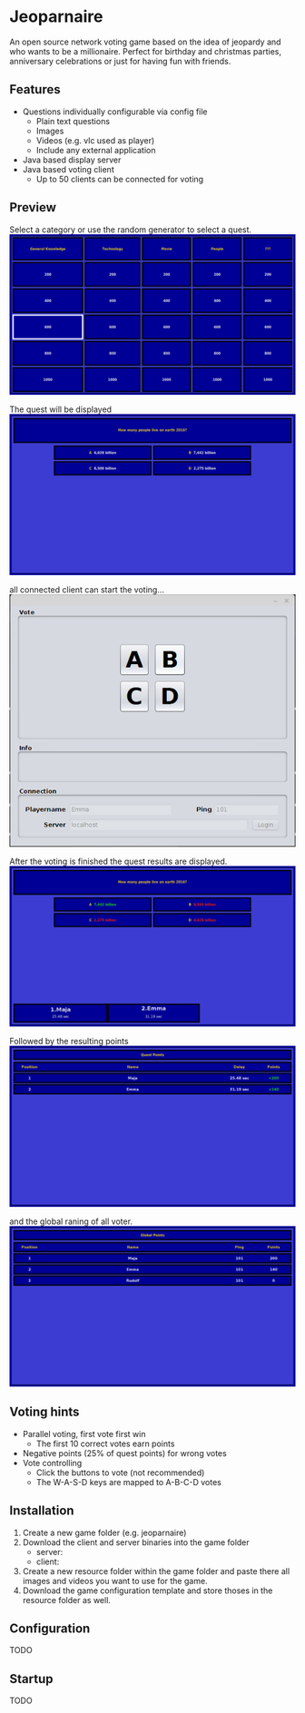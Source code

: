 # Jeoparnaire

An open source network voting game based on the idea of jeopardy and who wants to be a millionaire.
Perfect for birthday and christmas parties, anniversary celebrations or just for having fun with friends.

## Features 

* Questions individually configurable via config file
  * Plain text questions
  * Images
  * Videos (e.g. vlc used as player)
  * Include any external application
* Java based display server
* Java based voting client
  * Up to 50 clients can be connected for voting

## Preview

Select a category or use the random generator to select a quest.
![](https://raw.githubusercontent.com/openbase/jeoparnaire/master/docs/images/jeoparnaire-overview.png)

The quest will be displayed
![](https://raw.githubusercontent.com/openbase/jeoparnaire/master/docs/images/jeoparnaire-quest.png)

all connected client can start the voting...
![](https://raw.githubusercontent.com/openbase/jeoparnaire/master/docs/images/jeoparnaire-client.png)

After the voting is finished the quest results are displayed.
![](https://raw.githubusercontent.com/openbase/jeoparnaire/master/docs/images/jeoparnaire-quest-result.png)

Followed by the resulting points
![](https://raw.githubusercontent.com/openbase/jeoparnaire/master/docs/images/jeoparnaire-points-quest.png)

and the global raning of all voter.
![](https://raw.githubusercontent.com/openbase/jeoparnaire/master/docs/images/jeoparnaire-point-global.png)

## Voting hints

* Parallel voting, first vote first win
  * The first 10 correct votes earn points
* Negative points (25% of quest points) for wrong votes
* Vote controlling
  * Click the buttons to vote (not recommended)
  * The W-A-S-D keys are mapped to A-B-C-D votes
  
## Installation

1. Create a new game folder (e.g. jeoparnaire)
2. Download the client and server binaries into the game folder
   * server: 
   * client:
3. Create a new resource folder within the game folder and paste there all images and videos you want to use for the game.
4. Download the game configuration template and store thoses in the resource folder as well.

## Configuration

TODO

## Startup

TODO






